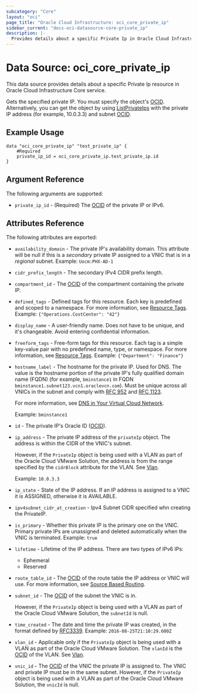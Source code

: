 ```yaml
---
subcategory: "Core"
layout: "oci"
page_title: "Oracle Cloud Infrastructure: oci_core_private_ip"
sidebar_current: "docs-oci-datasource-core-private_ip"
description: |-
  Provides details about a specific Private Ip in Oracle Cloud Infrastructure Core service
---
```


# Data Source: oci_core_private_ip
This data source provides details about a specific Private Ip resource in Oracle Cloud Infrastructure Core service.

Gets the specified private IP. You must specify the object's [OCID](https://docs.cloud.oracle.com/iaas/Content/General/Concepts/identifiers.htm).
Alternatively, you can get the object by using
[ListPrivateIps](https://docs.cloud.oracle.com/iaas/api/#/en/iaas/latest/PrivateIp/ListPrivateIps)
with the private IP address (for example, 10.0.3.3) and subnet [OCID](https://docs.cloud.oracle.com/iaas/Content/General/Concepts/identifiers.htm).


## Example Usage

```hcl
data "oci_core_private_ip" "test_private_ip" {
	#Required
	private_ip_id = oci_core_private_ip.test_private_ip.id
}
```

## Argument Reference

The following arguments are supported:

* `private_ip_id` - (Required) The [OCID](https://docs.cloud.oracle.com/iaas/Content/General/Concepts/identifiers.htm) of the private IP or IPv6.


## Attributes Reference

The following attributes are exported:

* `availability_domain` - The private IP's availability domain. This attribute will be null if this is a *secondary* private IP assigned to a VNIC that is in a *regional* subnet.  Example: `Uocm:PHX-AD-1` 
* `cidr_prefix_length` - The secondary IPv4 CIDR prefix length.
* `compartment_id` - The [OCID](https://docs.cloud.oracle.com/iaas/Content/General/Concepts/identifiers.htm) of the compartment containing the private IP.
* `defined_tags` - Defined tags for this resource. Each key is predefined and scoped to a namespace. For more information, see [Resource Tags](https://docs.cloud.oracle.com/iaas/Content/General/Concepts/resourcetags.htm).  Example: `{"Operations.CostCenter": "42"}` 
* `display_name` - A user-friendly name. Does not have to be unique, and it's changeable. Avoid entering confidential information. 
* `freeform_tags` - Free-form tags for this resource. Each tag is a simple key-value pair with no predefined name, type, or namespace. For more information, see [Resource Tags](https://docs.cloud.oracle.com/iaas/Content/General/Concepts/resourcetags.htm).  Example: `{"Department": "Finance"}` 
* `hostname_label` - The hostname for the private IP. Used for DNS. The value is the hostname portion of the private IP's fully qualified domain name (FQDN) (for example, `bminstance1` in FQDN `bminstance1.subnet123.vcn1.oraclevcn.com`). Must be unique across all VNICs in the subnet and comply with [RFC 952](https://tools.ietf.org/html/rfc952) and [RFC 1123](https://tools.ietf.org/html/rfc1123).

	For more information, see [DNS in Your Virtual Cloud Network](https://docs.cloud.oracle.com/iaas/Content/Network/Concepts/dns.htm).

	Example: `bminstance1` 
* `id` - The private IP's Oracle ID ([OCID](https://docs.cloud.oracle.com/iaas/Content/General/Concepts/identifiers.htm)).
* `ip_address` - The private IP address of the `privateIp` object. The address is within the CIDR of the VNIC's subnet.

	However, if the `PrivateIp` object is being used with a VLAN as part of the Oracle Cloud VMware Solution, the address is from the range specified by the `cidrBlock` attribute for the VLAN. See [Vlan](https://docs.cloud.oracle.com/iaas/api/#/en/iaas/latest/Vlan).

	Example: `10.0.3.3` 
* `ip_state` - State of the IP address. If an IP address is assigned to a VNIC it is ASSIGNED, otherwise it is AVAILABLE. 
* `ipv4subnet_cidr_at_creation` - Ipv4 Subnet CIDR specified whn creating the PrivateIP. 
* `is_primary` - Whether this private IP is the primary one on the VNIC. Primary private IPs are unassigned and deleted automatically when the VNIC is terminated.  Example: `true` 
* `lifetime` - Lifetime of the IP address. There are two types of IPv6 IPs:
	* Ephemeral
	* Reserved 
* `route_table_id` - The [OCID](https://docs.cloud.oracle.com/iaas/Content/General/Concepts/identifiers.htm) of the route table the IP address or VNIC will use. For more information, see [Source Based Routing](https://docs.oracle.com/iaas/Content/Network/Tasks/managingroutetables.htm#Overview_of_Routing_for_Your_VCN__source_routing).
* `subnet_id` - The [OCID](https://docs.cloud.oracle.com/iaas/Content/General/Concepts/identifiers.htm) of the subnet the VNIC is in.

	However, if the `PrivateIp` object is being used with a VLAN as part of the Oracle Cloud VMware Solution, the `subnetId` is null. 
* `time_created` - The date and time the private IP was created, in the format defined by [RFC3339](https://tools.ietf.org/html/rfc3339).  Example: `2016-08-25T21:10:29.600Z` 
* `vlan_id` - Applicable only if the `PrivateIp` object is being used with a VLAN as part of the Oracle Cloud VMware Solution. The `vlanId` is the [OCID](https://docs.cloud.oracle.com/iaas/Content/General/Concepts/identifiers.htm) of the VLAN. See [Vlan](https://docs.cloud.oracle.com/iaas/api/#/en/iaas/latest/Vlan). 
* `vnic_id` - The [OCID](https://docs.cloud.oracle.com/iaas/Content/General/Concepts/identifiers.htm) of the VNIC the private IP is assigned to. The VNIC and private IP must be in the same subnet. However, if the `PrivateIp` object is being used with a VLAN as part of the Oracle Cloud VMware Solution, the `vnicId` is null. 

